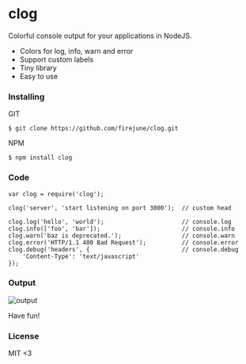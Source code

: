# clog

Colorful console output for your applications in NodeJS.

* Colors for log, info, warn and error
* Support custom labels
* Tiny library
* Easy to use

### Installing

GIT

    $ git clone https://github.com/firejune/clog.git

NPM

    $ npm install clog

### Code

    var clog = require('clog');
    
    clog('server', 'start listening on port 3000');  // custom head
    
    clog.log('hello', 'world');                      // console.log
    clog.info(['foo', 'bar']);                       // console.info
    clog.warn('baz is deprecated.');                 // console.warn
    clog.error('HTTP/1.1 400 Bad Request');          // console.error
    clog.debug('headers', {                          // console.debug
        'Content-Type': 'text/javascript'
    });

### Output

![output](https://github.com/firejune/clog/raw/master/images/clog.png)

Have fun!

### License

MIT <3
